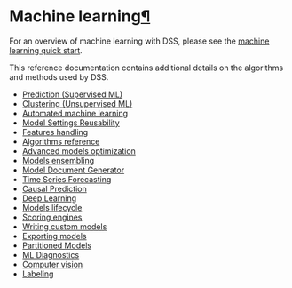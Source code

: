 Machine learning[¶](#machine-learning "Permalink to this heading")
==================================================================


For an overview of machine learning with DSS, please see the [machine learning quick start](https://knowledge.dataiku.com/latest/getting-started/quick-starts/ml/quick-start-index.html).


This reference documentation contains additional details on the algorithms and methods used by DSS.



* [Prediction (Supervised ML)](supervised/index.html)
* [Clustering (Unsupervised ML)](unsupervised/index.html)
* [Automated machine learning](auto-ml.html)
* [Model Settings Reusability](task-reuse.html)
* [Features handling](features-handling/index.html)
* [Algorithms reference](algorithms/index.html)
* [Advanced models optimization](advanced-optimization.html)
* [Models ensembling](ensembles.html)
* [Model Document Generator](model-document-generator.html)
* [Time Series Forecasting](time-series-forecasting/index.html)
* [Causal Prediction](causal-prediction/index.html)
* [Deep Learning](deep-learning/index.html)
* [Models lifecycle](models-lifecycle.html)
* [Scoring engines](scoring-engines.html)
* [Writing custom models](custom-models.html)
* [Exporting models](models-export.html)
* [Partitioned Models](partitioned.html)
* [ML Diagnostics](diagnostics.html)
* [Computer vision](computer-vision/index.html)
* [Labeling](labeling.html)